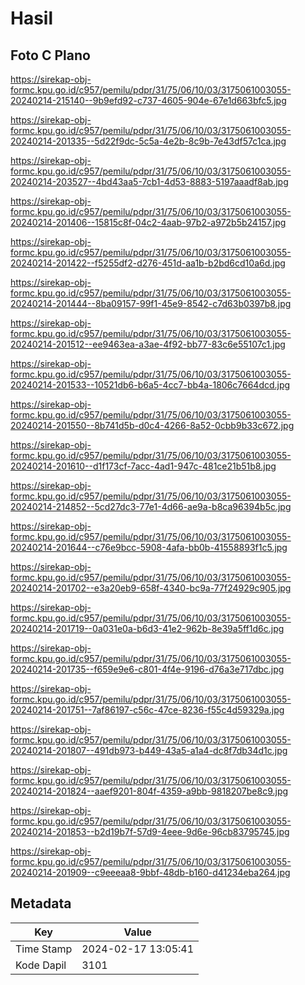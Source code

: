 # Hasil

## Foto C Plano

https://sirekap-obj-formc.kpu.go.id/c957/pemilu/pdpr/31/75/06/10/03/3175061003055-20240214-215140--9b9efd92-c737-4605-904e-67e1d663bfc5.jpg

https://sirekap-obj-formc.kpu.go.id/c957/pemilu/pdpr/31/75/06/10/03/3175061003055-20240214-201335--5d22f9dc-5c5a-4e2b-8c9b-7e43df57c1ca.jpg

https://sirekap-obj-formc.kpu.go.id/c957/pemilu/pdpr/31/75/06/10/03/3175061003055-20240214-203527--4bd43aa5-7cb1-4d53-8883-5197aaadf8ab.jpg

https://sirekap-obj-formc.kpu.go.id/c957/pemilu/pdpr/31/75/06/10/03/3175061003055-20240214-201406--15815c8f-04c2-4aab-97b2-a972b5b24157.jpg

https://sirekap-obj-formc.kpu.go.id/c957/pemilu/pdpr/31/75/06/10/03/3175061003055-20240214-201422--f5255df2-d276-451d-aa1b-b2bd6cd10a6d.jpg

https://sirekap-obj-formc.kpu.go.id/c957/pemilu/pdpr/31/75/06/10/03/3175061003055-20240214-201444--8ba09157-99f1-45e9-8542-c7d63b0397b8.jpg

https://sirekap-obj-formc.kpu.go.id/c957/pemilu/pdpr/31/75/06/10/03/3175061003055-20240214-201512--ee9463ea-a3ae-4f92-bb77-83c6e55107c1.jpg

https://sirekap-obj-formc.kpu.go.id/c957/pemilu/pdpr/31/75/06/10/03/3175061003055-20240214-201533--10521db6-b6a5-4cc7-bb4a-1806c7664dcd.jpg

https://sirekap-obj-formc.kpu.go.id/c957/pemilu/pdpr/31/75/06/10/03/3175061003055-20240214-201550--8b741d5b-d0c4-4266-8a52-0cbb9b33c672.jpg

https://sirekap-obj-formc.kpu.go.id/c957/pemilu/pdpr/31/75/06/10/03/3175061003055-20240214-201610--d1f173cf-7acc-4ad1-947c-481ce21b51b8.jpg

https://sirekap-obj-formc.kpu.go.id/c957/pemilu/pdpr/31/75/06/10/03/3175061003055-20240214-214852--5cd27dc3-77e1-4d66-ae9a-b8ca96394b5c.jpg

https://sirekap-obj-formc.kpu.go.id/c957/pemilu/pdpr/31/75/06/10/03/3175061003055-20240214-201644--c76e9bcc-5908-4afa-bb0b-41558893f1c5.jpg

https://sirekap-obj-formc.kpu.go.id/c957/pemilu/pdpr/31/75/06/10/03/3175061003055-20240214-201702--e3a20eb9-658f-4340-bc9a-77f24929c905.jpg

https://sirekap-obj-formc.kpu.go.id/c957/pemilu/pdpr/31/75/06/10/03/3175061003055-20240214-201719--0a031e0a-b6d3-41e2-962b-8e39a5ff1d6c.jpg

https://sirekap-obj-formc.kpu.go.id/c957/pemilu/pdpr/31/75/06/10/03/3175061003055-20240214-201735--f659e9e6-c801-4f4e-9196-d76a3e717dbc.jpg

https://sirekap-obj-formc.kpu.go.id/c957/pemilu/pdpr/31/75/06/10/03/3175061003055-20240214-201751--7af86197-c56c-47ce-8236-f55c4d59329a.jpg

https://sirekap-obj-formc.kpu.go.id/c957/pemilu/pdpr/31/75/06/10/03/3175061003055-20240214-201807--491db973-b449-43a5-a1a4-dc8f7db34d1c.jpg

https://sirekap-obj-formc.kpu.go.id/c957/pemilu/pdpr/31/75/06/10/03/3175061003055-20240214-201824--aaef9201-804f-4359-a9bb-9818207be8c9.jpg

https://sirekap-obj-formc.kpu.go.id/c957/pemilu/pdpr/31/75/06/10/03/3175061003055-20240214-201853--b2d19b7f-57d9-4eee-9d6e-96cb83795745.jpg

https://sirekap-obj-formc.kpu.go.id/c957/pemilu/pdpr/31/75/06/10/03/3175061003055-20240214-201909--c9eeeaa8-9bbf-48db-b160-d41234eba264.jpg


## Metadata

| Key        | Value               |
| ---------- | ------------------- |
| Time Stamp | 2024-02-17 13:05:41 |
| Kode Dapil | 3101                |



